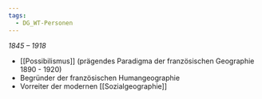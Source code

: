 ```yaml
---
tags:
  - DG_WT-Personen
---
```


*1845 – 1918*

- [[Possibilismus]] (prägendes Paradigma der französischen Geographie 1890 - 1920)
- Begründer der französischen Humangeographie
- Vorreiter der modernen [[Sozialgeographie]]